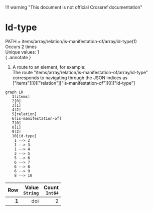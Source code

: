 !!! warning "This document is not official Crossref documentation"
# Id-type
PATH = items/array/relation/is-manifestation-of/array/id-type(1)  
Occurs 2 times  
Unique values: 1  
{ .annotate }

1. A route to an element, for example:  
   The route "items/array/relation/is-manifestation-of/array/id-type" corresponds to navigating through the JSON indices as  
   ["items"][0]["relation"]["is-manifestation-of"][0]["id-type"]  

```mermaid
graph LR
   1[items]
   2[0]
   3[1]
   4[2]
   5[relation]
   6[is-manifestation-of]
   7[0]
   8[1]
   9[2]
   10[id-type]
    1 --> 2
    1 --> 3
    1 --> 4
    3 --> 5
    5 --> 6
    6 --> 7
    6 --> 8
    6 --> 9
    8 --> 10
```

| **Row** | **Value**<br>`String` | **Count**<br>`Int64` |
|--------:|----------------------:|---------------------:|
| **1**   | doi                   | 2                    |

